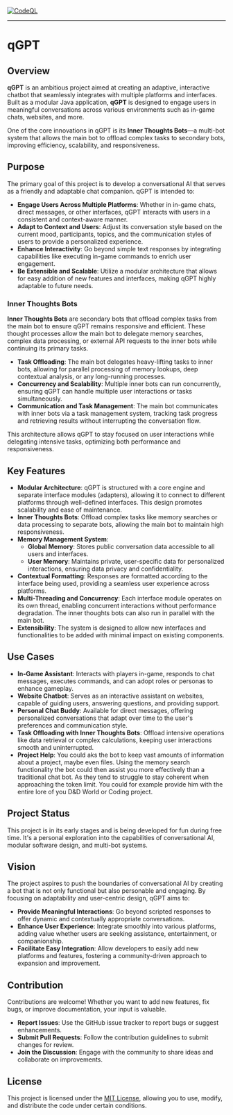 [![CodeQL](https://github.com/qStivi/qGPT/actions/workflows/github-code-scanning/codeql/badge.svg?branch=main)](https://github.com/qStivi/qGPT/actions/workflows/github-code-scanning/codeql)

---

# qGPT

## Overview

**qGPT** is an ambitious project aimed at creating an adaptive, interactive chatbot that seamlessly integrates with multiple platforms and interfaces. Built as a modular Java application, **qGPT** is designed to engage users in meaningful conversations across various environments such as in-game chats, websites, and more.

One of the core innovations in qGPT is its **Inner Thoughts Bots**—a multi-bot system that allows the main bot to offload complex tasks to secondary bots, improving efficiency, scalability, and responsiveness.

## Purpose

The primary goal of this project is to develop a conversational AI that serves as a friendly and adaptable chat companion. qGPT is intended to:

- **Engage Users Across Multiple Platforms**: Whether in in-game chats, direct messages, or other interfaces, qGPT interacts with users in a consistent and context-aware manner.
- **Adapt to Context and Users**: Adjust its conversation style based on the current mood, participants, topics, and the communication styles of users to provide a personalized experience.
- **Enhance Interactivity**: Go beyond simple text responses by integrating capabilities like executing in-game commands to enrich user engagement.
- **Be Extensible and Scalable**: Utilize a modular architecture that allows for easy addition of new features and interfaces, making qGPT highly adaptable to future needs.

### **Inner Thoughts Bots**

**Inner Thoughts Bots** are secondary bots that offload complex tasks from the main bot to ensure qGPT remains responsive and efficient. These thought processes allow the main bot to delegate memory searches, complex data processing, or external API requests to the inner bots while continuing its primary tasks.

- **Task Offloading**: The main bot delegates heavy-lifting tasks to inner bots, allowing for parallel processing of memory lookups, deep contextual analysis, or any long-running processes.
- **Concurrency and Scalability**: Multiple inner bots can run concurrently, ensuring qGPT can handle multiple user interactions or tasks simultaneously.
- **Communication and Task Management**: The main bot communicates with inner bots via a task management system, tracking task progress and retrieving results without interrupting the conversation flow.

This architecture allows qGPT to stay focused on user interactions while delegating intensive tasks, optimizing both performance and responsiveness.

## Key Features

- **Modular Architecture**: qGPT is structured with a core engine and separate interface modules (adapters), allowing it to connect to different platforms through well-defined interfaces. This design promotes scalability and ease of maintenance.
- **Inner Thoughts Bots**: Offload complex tasks like memory searches or data processing to separate bots, allowing the main bot to maintain high responsiveness.
- **Memory Management System**:
  - **Global Memory**: Stores public conversation data accessible to all users and interfaces.
  - **User Memory**: Maintains private, user-specific data for personalized interactions, ensuring data privacy and confidentiality.
- **Contextual Formatting**: Responses are formatted according to the interface being used, providing a seamless user experience across platforms.
- **Multi-Threading and Concurrency**: Each interface module operates on its own thread, enabling concurrent interactions without performance degradation. The inner thoughts bots can also run in parallel with the main bot.
- **Extensibility**: The system is designed to allow new interfaces and functionalities to be added with minimal impact on existing components.

## Use Cases

- **In-Game Assistant**: Interacts with players in-game, responds to chat messages, executes commands, and can adopt roles or personas to enhance gameplay.
- **Website Chatbot**: Serves as an interactive assistant on websites, capable of guiding users, answering questions, and providing support.
- **Personal Chat Buddy**: Available for direct messages, offering personalized conversations that adapt over time to the user's preferences and communication style.
- **Task Offloading with Inner Thoughts Bots**: Offload intensive operations like data retrieval or complex calculations, keeping user interactions smooth and uninterrupted.
- **Project Help**: You could aks the bot to keep vast amounts of information about a project, maybe even files. Using the memory search functionality the bot could then assist you more effectively than a traditional chat bot. As they tend to struggle to stay coherent when approaching the token limit. You could for example provide him with the entire lore of you D&D World or Coding project. 

## Project Status

This project is in its early stages and is being developed for fun during free time. It's a personal exploration into the capabilities of conversational AI, modular software design, and multi-bot systems.

## Vision

The project aspires to push the boundaries of conversational AI by creating a bot that is not only functional but also personable and engaging. By focusing on adaptability and user-centric design, qGPT aims to:

- **Provide Meaningful Interactions**: Go beyond scripted responses to offer dynamic and contextually appropriate conversations.
- **Enhance User Experience**: Integrate smoothly into various platforms, adding value whether users are seeking assistance, entertainment, or companionship.
- **Facilitate Easy Integration**: Allow developers to easily add new platforms and features, fostering a community-driven approach to expansion and improvement.

## Contribution

Contributions are welcome! Whether you want to add new features, fix bugs, or improve documentation, your input is valuable.

- **Report Issues**: Use the GitHub issue tracker to report bugs or suggest enhancements.
- **Submit Pull Requests**: Follow the contribution guidelines to submit changes for review.
- **Join the Discussion**: Engage with the community to share ideas and collaborate on improvements.

## License

This project is licensed under the [MIT License](LICENSE), allowing you to use, modify, and distribute the code under certain conditions.
